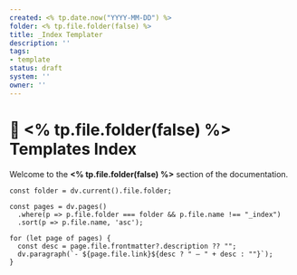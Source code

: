 ```yaml
---
created: <% tp.date.now("YYYY-MM-DD") %>
folder: <% tp.file.folder(false) %>
title: _Index Templater
description: ''
tags:
- template
status: draft
system: ''
owner: ''
---
```


# 📁 <% tp.file.folder(false) %> Templates Index

Welcome to the **<% tp.file.folder(false) %>** section of the documentation.

```dataviewjs
const folder = dv.current().file.folder;

const pages = dv.pages()
  .where(p => p.file.folder === folder && p.file.name !== "_index")
  .sort(p => p.file.name, 'asc');

for (let page of pages) {
  const desc = page.file.frontmatter?.description ?? "";
  dv.paragraph(`- ${page.file.link}${desc ? " — " + desc : ""}`);
}
```